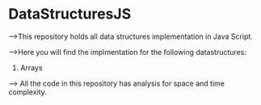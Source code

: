 # DataStructuresJS
-->This repository holds all data structures implementation in Java Script.

-->Here you will find the implmentation for the following datastructures:

1) Arrays

--> All the code in this repository has analysis for space and time complexity.
